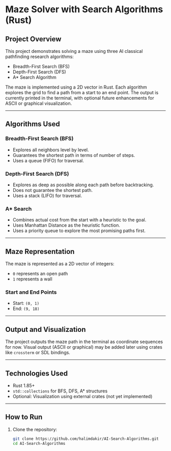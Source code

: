 # Maze Solver with Search Algorithms (Rust)

## Project Overview

This project demonstrates solving a maze using three AI classical pathfinding research algorithms:

- Breadth-First Search (BFS)
- Depth-First Search (DFS)
- A* Search Algorithm

The maze is implemented using a 2D vector in Rust. Each algorithm explores the grid to find a path from a start to an end point. The output is currently printed in the terminal, with optional future enhancements for ASCII or graphical visualization.

---

## Algorithms Used

### Breadth-First Search (BFS)
- Explores all neighbors level by level.
- Guarantees the shortest path in terms of number of steps.
- Uses a queue (FIFO) for traversal.

### Depth-First Search (DFS)
- Explores as deep as possible along each path before backtracking.
- Does not guarantee the shortest path.
- Uses a stack (LIFO) for traversal.

### A* Search
- Combines actual cost from the start with a heuristic to the goal.
- Uses Manhattan Distance as the heuristic function.
- Uses a priority queue to explore the most promising paths first.

---

## Maze Representation

The maze is represented as a 2D vector of integers:

- `0` represents an open path
- `1` represents a wall

### Start and End Points
- Start: `(0, 1)`
- End: `(9, 18)`

---

## Output and Visualization

The project outputs the maze path in the terminal as coordinate sequences for now. Visual output (ASCII or graphical) may be added later using crates like `crossterm` or SDL bindings.

---

## Technologies Used

- Rust 1.85+
- `std::collections` for BFS, DFS, A* structures
- Optional: Visualization using external crates (not yet implemented)

---

## How to Run

1. Clone the repository:
   ```bash
   git clone https://github.com/halimdakir/AI-Search-Algorithms.git
   cd AI-Search-Algorithms
